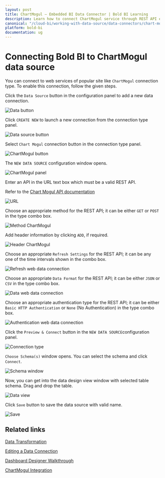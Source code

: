 ```yaml
---
layout: post
title: ChartMogul – Embedded BI Data Connector | Bold BI Learning
description: Learn how to connect ChartMogul service through REST API endpoint with Bold BI Embedded and create data source.
canonical: "/cloud-bi/working-with-data-source/data-connectors/chart-mogul/"
platform: bold-bi
documentation: ug
---
```


# Connecting Bold BI to ChartMogul data source

  You can connect to web services of popular site like `ChartMogul` connection type. To enable this connection, follow the given steps.
  
  Click the `Data Source` button in the configuration panel to add a new data connection.
   
   ![Data button](/static/assets/embedded/working-with-datasource/data-connectors/images/chartmogul/databutton.png)
   
   Click `CREATE NEW` to launch a new connection from the connection type panel. 
   
   ![Data source button](/static/assets/embedded/working-with-datasource/data-connectors/images/chartmogul/datasourcebutton.png)
  
  Select `Chart Mogul` connection button in the connection type panel.

  ![ChartMogul button](/static/assets/embedded/working-with-datasource/data-connectors/images/chartmogul/chartmogul_button.png)

  The `NEW DATA SOURCE` configuration window opens.

  ![ChartMogul panel](/static/assets/embedded/working-with-datasource/data-connectors/images/chartmogul/chartmogul_panel.png)

  Enter an API in the URL text box which must be a valid REST API.

  Refer to the [Chart Mogul API documentation](https://dev.chartmogul.com/reference)

  ![URL](/static/assets/embedded/working-with-datasource/data-connectors/images/chartmogul/URL_chartmogul.png)

  Choose an appropriate method for the REST API; it can be either `GET` or `POST` in the type combo box.

  ![Method ChartMogul](/static/assets/embedded/working-with-datasource/data-connectors/images/chartmogul/Method_chartmogul.png)

  Add header information by clicking `ADD`, if required.

  ![Header ChartMogul](/static/assets/embedded/working-with-datasource/data-connectors/images/chartmogul/Header_chartmogul.png)
  
  Choose an appropriate `Refresh Settings` for the REST API; it can be any one of the time intervals shown in the combo box.

  ![Refresh web data connection](/static/assets/embedded/working-with-datasource/data-connectors/images/chartmogul/Refresh_webdataconnection.png)

  Choose an appropriate `Data Format` for the REST API; it can be either `JSON` or `CSV` in the type combo box.

  ![Data web data connection](/static/assets/embedded/working-with-datasource/data-connectors/images/chartmogul/Data_webdataconnection.png)

  Choose an appropriate authentication type for the REST API; it can be either `Basic HTTP Authentication` or `None` (No Authentication) in the type combo box.

  ![Authentication web data connection](/static/assets/embedded/working-with-datasource/data-connectors/images/chartmogul/Authentication_webdataconnection.png)
  
  Click the `Preview & Connect` button in the `NEW DATA SOURCE`configuration panel. 
  
  ![Connection type](/static/assets/embedded/working-with-datasource/data-connectors/images/chartmogul/chartmogul_connectiontype.png)

  `Choose Schema(s)` window opens. You can select the schema and click `Connect`.
  
  ![Schema window](/static/assets/embedded/working-with-datasource/data-connectors/images/chartmogul/schemawindow.png)
  
  Now, you can get into the data design view window with selected table schema. Drag and drop the table.
  
  ![Data view](/static/assets/embedded/working-with-datasource/data-connectors/images/chartmogul/dataview.png)

  Click `Save` button to save the data source with valid name.

   ![Save](/static/assets/embedded/working-with-datasource/data-connectors/images/chartmogul/save.png)

## Related links 
[Data Transformation](/embedded-bi/working-with-data-source/transforming-data/joining-table/)

[Editing a Data Connection](/embedded-bi/working-with-data-source/editing-a-data-connection/)   

[Dashboard Designer Walkthrough](/embedded-bi/getting-started/bold-bi-walk-through/)

[ChartMogul Integration](https://www.boldbi.com/integrations/chartmogul?utm_source=syncfusion&utm_medium=documentation&utm_campaign=boldbichartmogulintegration)






  
































